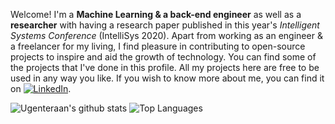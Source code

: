 Welcome! I'm a **Machine Learning & a back-end engineer** as well as a **researcher** with having a research paper published in this year's *Intelligent Systems Conference* (IntelliSys 2020). Apart from working as an engineer & a freelancer for my living, I find pleasure in contributing to open-source projects to inspire and aid the growth of technology. You can find some of the projects that I've done in this profile. All my projects here are free to be used in any way you like. If you wish to know more about me, you can find it on [![LinkedIn][1.1]][1].



[1.1]: https://raw.githubusercontent.com/MartinHeinz/MartinHeinz/master/linkedin-3-16.png 


[1]: https://www.linkedin.com/in/ugenteraan-manogaran-68738b137/

![Ugenteraan's github stats](https://github-readme-stats.vercel.app/api?username=ugenteraan&show_icons=true&theme=merko&cache_seconds=3000)
![Top Languages](https://github-readme-stats.vercel.app/api/top-langs/?username=ugenteraan&layout=compact)